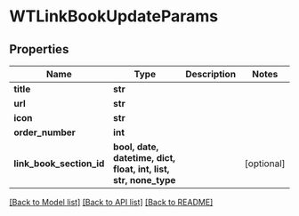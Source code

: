 # WTLinkBookUpdateParams


## Properties
Name | Type | Description | Notes
------------ | ------------- | ------------- | -------------
**title** | **str** |  | 
**url** | **str** |  | 
**icon** | **str** |  | 
**order_number** | **int** |  | 
**link_book_section_id** | **bool, date, datetime, dict, float, int, list, str, none_type** |  | [optional] 

[[Back to Model list]](../README.md#documentation-for-models) [[Back to API list]](../README.md#documentation-for-api-endpoints) [[Back to README]](../README.md)



